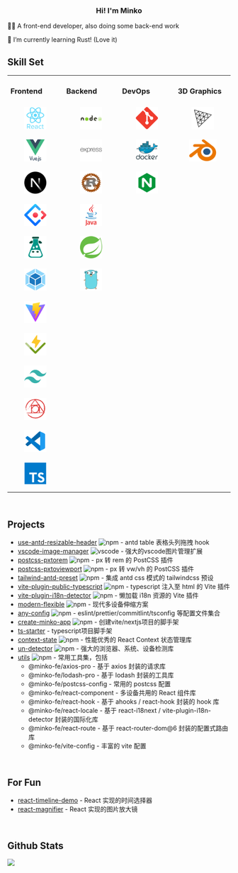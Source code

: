 
### <div align="center">Hi! I'm Minko</div>  
  

🧑‍💻 A front-end developer, also doing some back-end work  
  

🦀 I’m currently learning Rust! (Love it)
<br/>  


## Skill Set
<table><tr><td valign="top" width="25%">

### Frontend  
<div align="center">  
<!-- framework -->
<a href="https://reactjs.org/" target="_blank"><img style="margin: 10px" src="./assets/icons/react-original-wordmark.svg" alt="React" height="50" /></a>  
<a href="https://vuejs.org/" target="_blank"><img style="margin: 10px" src="./assets/icons/vuejs-original-wordmark.svg" alt="Vue.js" height="50" /></a>  
<a href="https://nextjs.org/" target="_blank"><img style="margin: 10px" src="./assets/icons/nextjs.png" alt="NextJS" height="50" /></a>  
<!-- UI framework -->
<a href="https://ant.design/" target="_blank"><img style="margin: 10px" src="./assets/icons/antd.svg" alt="Ant Design" height="50" /></a>
<!-- i18next -->
<a href="https://www.i18next.com/" target="_blank"><img style="margin: 10px" src="./assets/icons/i18n.png" alt="i18next" height="50" /></a>
<!-- bundler -->
<a href="https://webpack.js.org/" target="_blank"><img style="margin: 10px" src="./assets/icons/webpack-original.svg" alt="Webpack" height="50" /></a>
<a href="https://vitejs.dev/" target="_blank"><img style="margin: 10px" src="./assets/icons/vite.svg" alt="Vite" height="50" /></a>
<!-- test -->
<a href="https://vitest.dev/" target="_blank"><img style="margin: 10px" src="./assets/icons/vitest.svg" alt="Vitest" height="50" /></a>
<!-- css framework -->
<a href="https://tailwindcss.com/" target="_blank"><img style="margin: 10px" src="./assets/icons/tailwindcss.svg" alt="Tailwind CSS" height="50" /></a>
<a href="https://postcss.org/" target="_blank"><img style="margin: 10px" src="./assets/icons/postcss.svg" alt="PostCSS" height="50" /></a>
<!-- vscode -->
<a href="https://code.visualstudio.com/" target="_blank"><img style="margin: 10px" src="./assets/icons/vscode.svg" alt="VS Code" height="50" /></a>
<!-- basic -->
<a href="https://www.typescriptlang.org/" target="_blank"><img style="margin: 10px" src="./assets/icons/typescript-original.svg" alt="TypeScript" height="50" /></a>  
</div>

</td><td valign="top" width="25%">


### Backend  
<div align="center">  
<!-- js -->
<a href="https://nodejs.org/" target="_blank"><img style="margin: 10px" src="./assets/icons/nodejs-original-wordmark.svg" alt="Node.js" height="50" /></a>  
<a href="https://expressjs.com/" target="_blank"><img style="margin: 10px" src="./assets/icons/express-original-wordmark.svg" alt="Express.js" height="50" /></a> 
<!-- rust -->
<a href="https://www.rust-lang.org/" target="_blank"><img style="margin: 10px" src="./assets/icons/rust.svg" alt="Rust" height="50" /></a>  
<!-- java -->
<a href="https://www.java.com/" target="_blank"><img style="margin: 10px" src="./assets/icons/java-original-wordmark.svg" alt="Java" height="50" /></a>  
<a href="https://docs.spring.io/spring-framework/docs/3.0.x/reference/expressions.html#:~:text=The%20Spring%20Expression%20Language%20(SpEL,and%20basic%20string%20templating%20functionality." target="_blank"><img style="margin: 10px" src="./assets/icons/springio-icon.svg" alt="Spring" height="50" /></a>  
<!-- go -->
<a href="https://go.dev/" target="_blank"><img style="margin: 10px" src="./assets/icons/go.svg" alt="Golang" height="50" /></a>
</div>

</td><td valign="top" width="25%">


### DevOps  
<div align="center">  
<!-- git -->
<a href="https://github.com/" target="_blank"><img style="margin: 10px" src="./assets/icons/git-scm-icon.svg" alt="Git" height="50" /></a>  
<!-- docker -->
<a href="https://www.docker.com/" target="_blank"><img style="margin: 10px" src="./assets/icons/docker-original-wordmark.svg" alt="Docker" height="50" /></a> 
<!-- nginx -->
<a href="https://nginx.org/" target="_blank"><img style="margin: 10px" src="./assets/icons/nginx.svg" alt="Nginx" height="50" /></a>
</div>

</td><td valign="top" width="25%">

### 3D Graphics

<div align="center">
<!-- Threejs -->
<a href="https://threejs.org/" target="_blank"><img style="margin: 10px" src="./assets/icons/threejs.png" alt="Three.js" height="50" /></a>
<!-- blender -->
<a href="https://www.blender.org/" target="_blank"><img style="margin: 10px" src="./assets/icons/blender.png" alt="Blender" height="50" /></a>
</div>
</td></tr></table>
<br/>

## Projects

- [use-antd-resizable-header](https://github.com/hemengke1997/use-antd-resizable-header) <img alt="npm" src="https://img.shields.io/npm/v/use-antd-resizable-header?labelColor=rgb(104%2C%20104%2C%20104)&color=rgb(20%20158%20202%2F%201)"> - antd table 表格头列拖拽 hook
- [vscode-image-manager](https://marketplace.visualstudio.com/items?itemName=minko.image-manager) <img alt="vscode" src="https://img.shields.io/visual-studio-marketplace/v/minko.image-manager?labelColor=rgb(104%2C%20104%2C%20104)&color=rgb(20%20158%20202%2F%201)" /> - 强大的vscode图片管理扩展
- [postcss-pxtorem](https://github.com/hemengke1997/postcss-pxtorem) <img alt="npm" src="https://img.shields.io/npm/v/@minko-fe/postcss-pxtorem?labelColor=rgb(104%2C%20104%2C%20104)&color=rgb(20%20158%20202%2F%201)"> - px 转 rem 的 PostCSS 插件
- [postcss-pxtoviewport](https://github.com/hemengke1997/postcss-pxtoviewport) <img alt="npm" src="https://img.shields.io/npm/v/@minko-fe/postcss-pxtoviewport?labelColor=rgb(104%2C%20104%2C%20104)&color=rgb(20%20158%20202%2F%201)"> - px 转 vw/vh 的 PostCSS 插件
- [tailwind-antd-preset](https://github.com/hemengke1997/tailwind-antd-preset) <img alt="npm" src="https://img.shields.io/npm/v/tailwind-antd-preset?labelColor=rgb(104%2C%20104%2C%20104)&color=rgb(20%20158%20202%2F%201)"> - 集成 antd css 模式的 tailwindcss 预设
- [vite-plugin-public-typescript](https://github.com/hemengke1997/vite-plugin-public-typescript) <img alt="npm" src="https://img.shields.io/npm/v/vite-plugin-public-typescript?labelColor=rgb(104%2C%20104%2C%20104)&color=rgb(20%20158%20202%2F%201)"> - typescript 注入至 html 的 Vite 插件
- [vite-plugin-i18n-detector](https://github.com/hemengke1997/vite-plugin-i18n-detector) <img alt="npm" src="https://img.shields.io/npm/v/vite-plugin-i18n-detector?labelColor=rgb(104%2C%20104%2C%20104)&color=rgb(20%20158%20202%2F%201)"> - 懒加载 i18n 资源的 Vite 插件
- [modern-flexible](https://github.com/hemengke1997/modern-flexible) <img alt="npm" src="https://img.shields.io/npm/v/modern-flexible?labelColor=rgb(104%2C%20104%2C%20104)&color=rgb(20%20158%20202%2F%201)"> - 现代多设备伸缩方案
- [any-config](https://github.com/hemengke1997/any-config) <img alt="npm" src="https://img.shields.io/npm/v/@minko-fe/eslint-config?labelColor=rgb(104%2C%20104%2C%20104)&color=rgb(20%20158%20202%2F%201)"> - eslint/prettier/commitlint/tsconfig 等配置文件集合
- [create-minko-app](https://www.npmjs.com/package/create-minko-app) <img alt="npm" src="https://img.shields.io/npm/v/create-minko-app?labelColor=rgb(104%2C%20104%2C%20104)&color=rgb(20%20158%20202%2F%201)"> - 创建vite/nextjs项目的脚手架
- [ts-starter](https://github.com/hemengke1997/ts-starter) - typescript项目脚手架
- [context-state](https://github.com/hemengke1997/context-state) <img alt="npm" src="https://img.shields.io/npm/v/context-state?labelColor=rgb(104%2C%20104%2C%20104)&color=rgb(20%20158%20202%2F%201)"> - 性能优秀的 React Context 状态管理库
- [un-detector](https://github.com/hemengke1997/un-detector) <img alt="npm" src="https://img.shields.io/npm/v/un-detector?labelColor=rgb(104%2C%20104%2C%20104)&color=rgb(20%20158%20202%2F%201)"> - 强大的浏览器、系统、设备检测库
- [utils](https://github.com/hemengke1997/util) <img alt="npm" src="https://img.shields.io/npm/v/@minko-fe/axios-pro?labelColor=rgb(104%2C%20104%2C%20104)&color=rgb(20%20158%20202%2F%201)"> - 常用工具集，包括
  - @minko-fe/axios-pro - 基于 axios 封装的请求库
  - @minko-fe/lodash-pro - 基于 lodash 封装的工具库
  - @minko-fe/postcss-config - 常用的 postcss 配置
  - @minko-fe/react-component - 多设备共用的 React 组件库
  - @minko-fe/react-hook - 基于 ahooks / react-hook 封装的 hook 库
  - @minko-fe/react-locale - 基于 react-i18next / vite-plugin-i18n-detector 封装的国际化库
  - @minko-fe/react-route - 基于 react-router-dom@6 封装的配置式路由库
  - @minko-fe/vite-config - 丰富的 vite 配置


<br/>  

## For Fun

- [react-timeline-demo](https://hemengke1997.github.io/react-timeline-demo/) - React 实现的时间选择器
- [react-magnifier](https://hemengke1997.github.io/react-magnifier/) - React 实现的图片放大镜

<br/>  
  
## Github Stats  
<div align="left"><img src="https://github-readme-stats.vercel.app/api?username=hemengke1997&show_icons=true&count_private=true&hide_border=true&theme=dark" align="left" /></div>  

<br/> 
